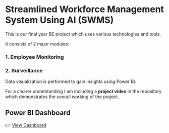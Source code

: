# Streamlined Workforce Management System Using AI (SWMS)
This is our final year BE project which uses various technologies and tools.

It consists of 2 major modules:
### 1. Employee Monitoring
### 2. Surveillance

Data visualization is performed to gain insights using Power BI. 

For a clearer understanding I am including a **project video** in the repository which demonstrates the overall working of the project.

## Power BI Dashboard 
👉 [View Dashboard](https://app.powerbi.com/view?r=eyJrIjoiZTA1ODlmYWQtNTZkOC00YjNjLTkyZDAtZTg5ODYzZGM1ZjFmIiwidCI6Ijg2NTQzZjBhLWNlMGItNDBjYi05NjczLTdlM2JkMWYwM2JhNyJ9)

